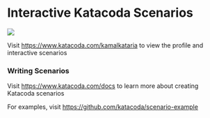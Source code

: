 # Interactive Katacoda Scenarios

[![](http://shields.katacoda.com/katacoda/kamalkataria/count.svg)](https://www.katacoda.com/kamalkataria "Get your profile on Katacoda.com")

Visit https://www.katacoda.com/kamalkataria to view the profile and interactive scenarios

### Writing Scenarios
Visit https://www.katacoda.com/docs to learn more about creating Katacoda scenarios

For examples, visit https://github.com/katacoda/scenario-example
